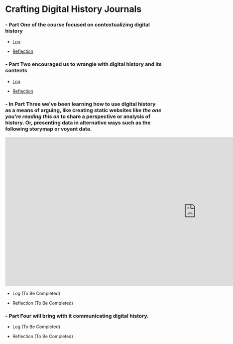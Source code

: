 # Crafting Digital History Journals


### - Part One of the course focused on **contextualizing** digital history

  - [Log](https://github.com/kay-wagg/HIST3814-Weeklies/blob/main/part-one/log.md)
  
  - [Reflection](https://github.com/kay-wagg/HIST3814-Weeklies/blob/main/part-one/reflection.md)
  
### - Part Two encouraged us to **wrangle** with digital history and its contents

- [Log](https://github.com/kay-wagg/HIST3814-Weeklies/blob/main/part-two/log.md)

- [Reflection](https://github.com/kay-wagg/HIST3814-Weeklies/blob/main/part-two/reflection.md)

### - In Part Three we've been learning how to use digital history as a means of **arguing**, like creating static websites  like *the one you're reading this on* to share a perspective or analysis of history. Or, presenting data in alternative ways such as the following storymap or voyant data.

<iframe width="1226" height="480" src="https://www.youtube.com/embed/xFA4zPuA6Z4" title="YouTube video player" frameborder="0" allow="accelerometer; autoplay; clipboard-write; encrypted-media; gyroscope; picture-in-picture" allowfullscreen></iframe>

  - Log (To Be Completed)
  
  - Reflection (To Be Completed)
  
### - Part Four will bring with it **communicating** digital history.

  - Log (To Be Completed)
  
  - Reflection (To Be Completed)
